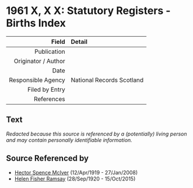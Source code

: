 ﻿---
layout: page
permalink: /sources/s1731200
---

# 1961 X, X X: Statutory Registers - Births Index

Field | Detail
---:|:---
Publication | 
Originator / Author | 
Date | 
Responsible Agency | National Records Scotland
Filed by Entry | 
References | 

## Text

_Redacted because this source is referenced by a (potentially) living person and may contain personally identifiable information._

## Source Referenced by

* [Hector Spence McIver](../people/@i34334364@-hector-spence-mciver-b1919-4-12-d2008-1-27.md) (12/Apr/1919 - 27/Jan/2008)
* [Helen Fisher Ramsay](../people/@i34267190@-helen-fisher-ramsay-b1920-9-28-d2015-10-15.md) (28/Sep/1920 - 15/Oct/2015)

